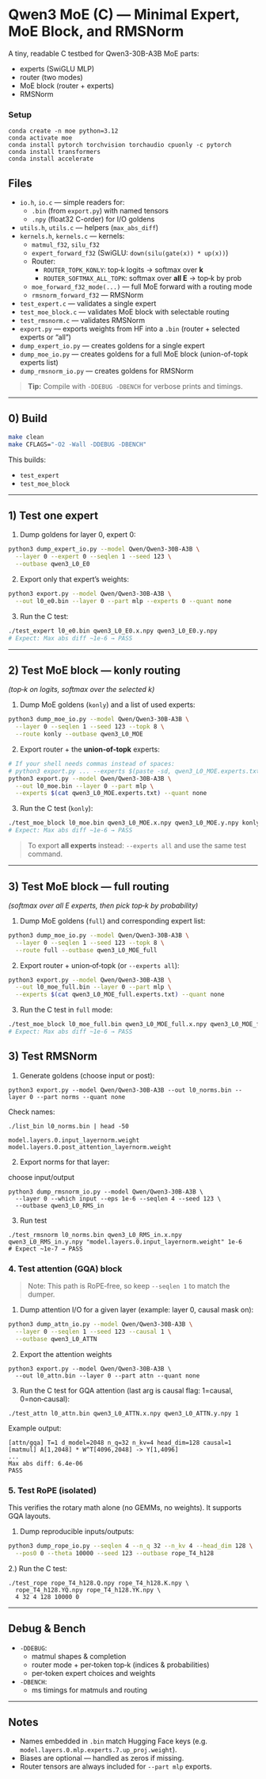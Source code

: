 # Qwen3 MoE (C) — Minimal Expert, MoE Block, and RMSNorm

A tiny, readable C testbed for Qwen3-30B-A3B MoE parts:
- experts (SwiGLU MLP)
- router (two modes)
- MoE block (router + experts)
- RMSNorm

### Setup

```
conda create -n moe python=3.12
conda activate moe
conda install pytorch torchvision torchaudio cpuonly -c pytorch
conda install transformers
conda install accelerate
```



## Files

- `io.h`, `io.c` — simple readers for:
  - `.bin` (from `export.py`) with named tensors
  - `.npy` (float32 C-order) for I/O goldens
- `utils.h`, `utils.c` — helpers (`max_abs_diff`)
- `kernels.h`, `kernels.c` — kernels:
  - `matmul_f32`, `silu_f32`
  - `expert_forward_f32` (SwiGLU: `down(silu(gate(x)) * up(x))`)
  - Router:
    - `ROUTER_TOPK_KONLY`: top‑k logits → softmax over **k**
    - `ROUTER_SOFTMAX_ALL_TOPK`: softmax over **all E** → top‑k by prob
  - `moe_forward_f32_mode(...)` — full MoE forward with a routing mode
  - `rmsnorm_forward_f32` — RMSNorm
- `test_expert.c` — validates a single expert
- `test_moe_block.c` — validates MoE block with selectable routing
- `test_rmsnorm.c` — validates RMSNorm
- `export.py` — exports weights from HF into a `.bin` (router + selected experts or “all”)
- `dump_expert_io.py` — creates goldens for a single expert
- `dump_moe_io.py` — creates goldens for a full MoE block (union-of-topk experts list)
- `dump_rmsnorm_io.py` — creates goldens for RMSNorm

> **Tip:** Compile with `-DDEBUG -DBENCH` for verbose prints and timings.

---

## 0) Build

```bash
make clean
make CFLAGS="-O2 -Wall -DDEBUG -DBENCH"
```

This builds:
- `test_expert`
- `test_moe_block`

---

## 1) Test **one expert**

1) Dump goldens for layer 0, expert 0:
```bash
python3 dump_expert_io.py --model Qwen/Qwen3-30B-A3B \
  --layer 0 --expert 0 --seqlen 1 --seed 123 \
  --outbase qwen3_L0_E0
```

2) Export only that expert’s weights:
```bash
python3 export.py --model Qwen/Qwen3-30B-A3B \
  --out l0_e0.bin --layer 0 --part mlp --experts 0 --quant none
```

3) Run the C test:
```bash
./test_expert l0_e0.bin qwen3_L0_E0.x.npy qwen3_L0_E0.y.npy
# Expect: Max abs diff ~1e-6 → PASS
```

---

## 2) Test **MoE block** — **konly** routing
*(top‑k on logits, softmax over the selected k)*

1) Dump MoE goldens (`konly`) and a list of used experts:
```bash
python3 dump_moe_io.py --model Qwen/Qwen3-30B-A3B \
  --layer 0 --seqlen 1 --seed 123 --topk 8 \
  --route konly --outbase qwen3_L0_MOE
```

2) Export router + the **union‑of‑topk** experts:
```bash
# If your shell needs commas instead of spaces:
# python3 export.py ... --experts $(paste -sd, qwen3_L0_MOE.experts.txt)
python3 export.py --model Qwen/Qwen3-30B-A3B \
  --out l0_moe.bin --layer 0 --part mlp \
  --experts $(cat qwen3_L0_MOE.experts.txt) --quant none
```

3) Run the C test (`konly`):
```bash
./test_moe_block l0_moe.bin qwen3_L0_MOE.x.npy qwen3_L0_MOE.y.npy konly
# Expect: Max abs diff ~1e-6 → PASS
```

> To export **all experts** instead: `--experts all` and use the same test command.

---

## 3) Test **MoE block** — **full** routing
*(softmax over all E experts, then pick top‑k by probability)*

1) Dump MoE goldens (`full`) and corresponding expert list:
```bash
python3 dump_moe_io.py --model Qwen/Qwen3-30B-A3B \
  --layer 0 --seqlen 1 --seed 123 --topk 8 \
  --route full --outbase qwen3_L0_MOE_full
```

2) Export router + union‑of‑topk (or `--experts all`):
```bash
python3 export.py --model Qwen/Qwen3-30B-A3B \
  --out l0_moe_full.bin --layer 0 --part mlp \
  --experts $(cat qwen3_L0_MOE_full.experts.txt) --quant none
```

3) Run the C test in `full` mode:
```bash
./test_moe_block l0_moe_full.bin qwen3_L0_MOE_full.x.npy qwen3_L0_MOE_full.y.npy full
# Expect: Max abs diff ~1e-6 → PASS
```

## 3) Test **RMSNorm**

1) Generate goldens (choose input or post):
```
python3 export.py --model Qwen/Qwen3-30B-A3B --out l0_norms.bin --layer 0 --part norms --quant none
```

Check names:

```
./list_bin l0_norms.bin | head -50

model.layers.0.input_layernorm.weight
model.layers.0.post_attention_layernorm.weight
```
2) Export norms for that layer:

choose input/output
```
python3 dump_rmsnorm_io.py --model Qwen/Qwen3-30B-A3B \
  --layer 0 --which input --eps 1e-6 --seqlen 4 --seed 123 \
  --outbase qwen3_L0_RMS_in
```

3) Run test

```
./test_rmsnorm l0_norms.bin qwen3_L0_RMS_in.x.npy qwen3_L0_RMS_in.y.npy "model.layers.0.input_layernorm.weight" 1e-6
# Expect ~1e-7 → PASS
```

### 4. Test attention (GQA) block

> Note: This path is RoPE‑free, so keep `--seqlen 1` to match the dumper.

1) Dump attention I/O for a given layer (example: layer 0, causal mask on):
```bash
python3 dump_attn_io.py --model Qwen/Qwen3-30B-A3B \
  --layer 0 --seqlen 1 --seed 123 --causal 1 \
  --outbase qwen3_L0_ATTN
```

2) Export the attention weights
```
python3 export.py --model Qwen/Qwen3-30B-A3B \
  --out l0_attn.bin --layer 0 --part attn --quant none
```

3) Run the C test for GQA attention (last arg is causal flag: 1=causal, 0=non‑causal):

```
./test_attn l0_attn.bin qwen3_L0_ATTN.x.npy qwen3_L0_ATTN.y.npy 1
```
Example output:
```
[attn/gqa] T=1 d_model=2048 n_q=32 n_kv=4 head_dim=128 causal=1
[matmul] A[1,2048] * W^T[4096,2048] -> Y[1,4096]
...
Max abs diff: 6.4e-06
PASS
```

### 5. Test RoPE (isolated)

This verifies the rotary math alone (no GEMMs, no weights). It supports GQA layouts.

1) Dump reproducible inputs/outputs:
```bash
python3 dump_rope_io.py --seqlen 4 --n_q 32 --n_kv 4 --head_dim 128 \
  --pos0 0 --theta 10000 --seed 123 --outbase rope_T4_h128
```
2.) Run the C test:

```
./test_rope rope_T4_h128.Q.npy rope_T4_h128.K.npy \
  rope_T4_h128.YQ.npy rope_T4_h128.YK.npy \
  4 32 4 128 10000 0
```
---

## Debug & Bench

- `-DDEBUG`:
  - matmul shapes & completion
  - router mode + per‑token top‑k (indices & probabilities)
  - per‑token expert choices and weights
- `-DBENCH`:
  - ms timings for matmuls and routing

---

## Notes
- Names embedded in `.bin` match Hugging Face keys (e.g. `model.layers.0.mlp.experts.7.up_proj.weight`).  
- Biases are optional — handled as zeros if missing.  
- Router tensors are always included for `--part mlp` exports.

